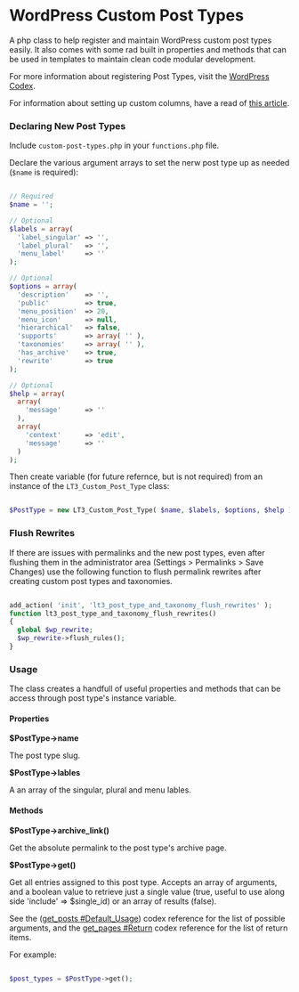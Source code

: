 # WordPress Custom Post Types

A php class to help register and maintain WordPress custom post types easily. It also comes with some rad built in properties and methods that can be used in templates to maintain clean code modular development.

For more information about registering Post Types, visit the [WordPress Codex](http://codex.wordpress.org/Function_Reference/register_post_type).

For information about setting up custom columns, have a read of [this article](http://tareq.wedevs.com/2011/07/add-your-custom-columns-to-wordpress-admin-panel-tables/).

### Declaring New Post Types

Include `custom-post-types.php` in your `functions.php` file.

Declare the various argument arrays to set the nerw post type up as needed (`$name` is required):

```PHP

// Required
$name = '';

// Optional
$labels = array(
  'label_singular' => '',
  'label_plural'   => '',
  'menu_label'     => ''
);

// Optional
$options = array(
  'description'    => '',
  'public'         => true,
  'menu_position'  => 20,
  'menu_icon'      => null,
  'hierarchical'   => false,
  'supports'       => array( '' ),
  'taxonomies'     => array( '' ),
  'has_archive'    => true,
  'rewrite'        => true
);

// Optional
$help = array(
  array(
    'message'      => ''
  ),
  array(
    'context'      => 'edit',
    'message'      => ''
  )
);

```
Then create variable (for future refernce, but is not required) from an instance of the `LT3_Custom_Post_Type` class:

```PHP

$PostType = new LT3_Custom_Post_Type( $name, $labels, $options, $help );

```

### Flush Rewrites

If there are issues with permalinks and the new post types, even after flushing them in the administrator area (Settings > Permalinks > Save Changes) use the following function to flush permalink rewrites after creating custom post types and taxonomies.

```PHP

add_action( 'init', 'lt3_post_type_and_taxonomy_flush_rewrites' );
function lt3_post_type_and_taxonomy_flush_rewrites()
{
  global $wp_rewrite;
  $wp_rewrite->flush_rules();
}

```
### Usage

The class creates a handfull of useful properties and methods that can be access through post type's instance variable.

#### Properties

**$PostType->name**

The post type slug.

**$PostType->lables**

A an array of the singular, plural and menu lables.

#### Methods

**$PostType->archive_link()**

Get the absolute permalink to the post type's archive page.

**$PostType->get()**

Get all entries assigned to this post type. Accepts an array of arguments, and a boolean value to retrieve just a single value (true, useful to use along side 'include' => $single_id) or an array of results (false).

See the ([get_posts #Default_Usage](http://codex.wordpress.org/Template_Tags/get_posts#Default_Usage)) codex reference for the list of possible arguments, and the [get_pages #Return](http://codex.wordpress.org/Function_Reference/get_pages#Return) codex reference for the list of return items.

For example:

```PHP

$post_types = $PostType->get();

```





